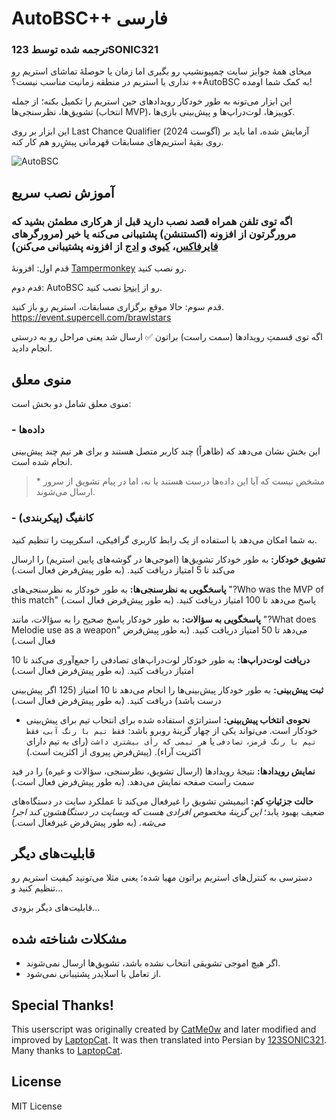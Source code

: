 # AutoBSC++ فارسی
### **ترجمه شده توسط 123SONIC321**

میخای همۀ جوایز سایت چمپیونشیپ رو بگیری اما زمان یا حوصلۀ تماشای استریم رو نداری یا استریم در منطقه زمانیت مناسب نیست؟ ++AutoBSC به کمک شما اومده!

این ابزار می‌تونه به طور خودکار رویدادهای حین استریم را تکمیل بکنه؛ از جمله تشویق‌ها، نظرسنجی‌ها (انتخاب MVP)، کوییزها، لوت‌دراپ‌ها و پیش‌بینی بازی‌ها.

این ابزار بر روی Last Chance Qualifier (آگوست 2024) آزمایش شده، اما باید بر روی بقیۀ استریم‌های مسابقات قهرمانی پیشِ‌رو هم کار کنه.

![AutoBSC](https://github.com/LaptopCat/AutoBSC/raw/master/showcase.png)

## آموزش نصب سریع
### اگه توی تلفن همراه قصد نصب دارید قبل از هرکاری مطمئن بشید که مرورگرتون از افزونه (اکستنشن) پشتیبانی می‌کنه یا خیر (مرورگرهای [فایرفاکس](https://www.mozilla.org/en-US/firefox/browsers/mobile/android/)، [کیوی](https://kiwibrowser.com/) و [ادج](https://www.microsoft.com/fa-ir/edge/download) از افزونه پشتیبانی می‌کنن)

قدم اول: افزونۀ [Tampermonkey](https://www.tampermonkey.net/) رو نصب کنید.

قدم دوم: AutoBSC رو از [اینجا](https://github.com/123SONIC321/AutoBSC-Fa/raw/master/autobsc.user.js) نصب کنید.

قدم سوم: حالا موقع برگزاری مسابقات، استریم رو باز کنید. https://event.supercell.com/brawlstars

اگه توی قسمتِ رویداد‌ها (سمت راست) براتون ✅ ارسال شد یعنی مراحل رو به درستی انجام دادید.

## منوی معلق
منوی معلق شامل دو بخش است:
### - داده‌ها
این بخش نشان می‌دهد که (ظاهراً) چند کاربر متصل هستند و برای هر تیم چند پیش‌بینی انجام شده است.
> \* مشخص نیست که آیا این داده‌ها درست هستند یا نه، اما در پیام تشویق از سرور ارسال می‌شوند.

### - کانفیگ (پیکربندی)
به شما امکان می‌دهد با استفاده از یک رابط کاربری گرافیکی، اسکریپت را تنظیم کنید.

**تشویق خودکار:**
به طور خودکار تشویق‌ها (اموجی‌ها در گوشه‌های پایین استریم) را ارسال می‌کند تا 5 امتیاز دریافت کنید. (به طور پیش‌فرض فعال است.)

**پاسخگویی به نظرسنجی‌ها:**
به طور خودکار به نظرسنجی‌های "?Who was the MVP of this match" پاسخ می‌دهد تا 100 امتیاز دریافت کنید. (به طور پیش‌فرض فعال است.)

**پاسخگویی به سؤالات:**
به طور خودکار پاسخ صحیح را به سؤالات، مانند "?What does Melodie use as a weapon" می‌دهد تا 50 امتیاز دریافت کنید. (به طور پیش‌فرض فعال است.)

**دریافت لوت‌دراپ‌ها:**
به طور خودکار لوت‌دراپ‌های تصادفی را جمع‌آوری می‌کند تا 10 امتیاز دریافت کنید. (به طور پیش‌فرض فعال است.)

**ثبت پیش‌بینی:**
به طور خودکار پیش‌بینی‌ها را انجام می‌دهد تا 10 امتیاز (125 اگر پیش‌بینی درست باشد) دریافت کنید. (به طور پیش‌فرض فعال است.)

- **نحوه‌ی انتخاب پیش‌بینی:**
استراتژی استفاده شده برای انتخاب تیم برای پیش‌بینی خودکار است. می‌تواند یکی از چهار گزینۀ روبرو باشد: `فقط تیم با رنگ آبی`، `فقط تیم با رنگ قرمز`، `تصادفی` یا `هر تیمی که رأی بیشتری داشت` (رای به تیم دارای اکثریت آراء). (پیش‌فرض پیروی از اکثریت است.)

**نمایش رویدادها:**
نتیجۀ رویدادها (ارسال تشویق، نظرسنجی، سؤالات و غیره) را در فید سمت راست صفحه نمایش می‌دهد. (به طور پیش‌فرض فعال است.)

**حالت جزئیاتِ کم:**
انیمیشن تشویق را غیرفعال می‌کند تا عملکرد سایت در دستگاه‌های ضعیف بهبود یابد؛ *این گزینۀ مخصوص افرادی هست که وبسایت در دستگاهشون کند اجرا می‌شه.* (به طور پیش‌فرض غیرفعال است.)

## قابلیت‌های دیگر
دسترسی به کنترل‌های استریم براتون مهیا شده؛ یعنی مثلا می‌تونید کیفیت استریم رو تنظیم کنید و...

قابلیت‌های دیگر بزودی...

## مشکلات شناخته شده
- اگر هیچ اموجی تشویقی انتخاب نشده باشد، تشویق‌ها ارسال نمی‌شوند.
- از تعامل با اسلایدر پشتیبانی نمی‌شود.

## Special Thanks!
This userscript was originally created by [CatMe0w](https://github.com/CatMe0w/AutoBSC) and later modified and improved by [LaptopCat](https://github.com/LaptopCat/AutoBSC). It was then translated into Persian by [123SONIC321](https://github.com/123SONIC321).
Many thanks to [LaptopCat](https://github.com/LaptopCat/AutoBSC).

## License

MIT License
